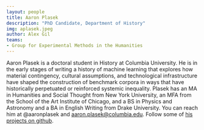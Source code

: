 ```yaml
---
layout: people
title: Aaron Plasek
description: "PhD Candidate, Department of History"
img: aplasek.jpeg
author: Alex Gil
teams:
- Group for Experimental Methods in the Humanities
---
```


Aaron Plasek is a doctoral student in History at Columbia University. He is in the early stages of writing a history of machine learning that explores how material contingency, cultural assumptions, and technological infrastructure have shaped the construction of benchmark corpora in ways that have historically perpetuated or reinforced systemic inequality. Plasek has an MA in Humanities and Social Thought from New York University, an MFA from the School of the Art Institute of Chicago, and a BS in Physics and Astronomy and a BA in English Writing from Drake University. You can reach him at @aaronplasek and aaron.plasek@columbia.edu. Follow some of [his projects on github](https://github.com/aaronplasek). 